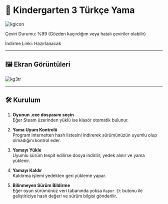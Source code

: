 # 🍎 Kindergarten 3 Türkçe Yama
![kgicon](https://github.com/user-attachments/assets/8d06cd48-04b1-47fe-bab6-013c30654d79)

Çeviri Durumu: %99 (Gözden kaçırdığım veya hatalı çeviriler olabilir)

İndirme Linki: Hazırlanacak

---

## 🖼️ Ekran Görüntüleri

![kg3tr](https://github.com/user-attachments/assets/af7a89cc-a02e-4b79-80a6-a679e73ead18)

---

## 🛠️ Kurulum

1. **Oyunun .exe dosyasını seçin**  
   Eğer Steam üzerinden yüklü ise klasör otomatik bulunur.

2. **Yama Uyum Kontrolü**  
   Program internetten hash listesini indirerek sürümünüzün uyumlu olup olmadığını kontrol eder.

3. **Yamayı Yükle**  
   Uyumlu sürüm tespit edilirse dosya indirilir, yedek alınır ve yama yüklenir.

4. **Yamayı Kaldır**  
   Kaldırma işlemi yedekten geri yükleme yapar.

5. **Bilinmeyen Sürüm Bildirme**  
   Eğer oyun sürümünüz veri tabanında yoksa `Rapor Et` butonu ile geliştiriciye hash değeri ve sürüm bilgisi gönderilir.

